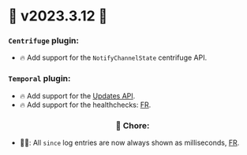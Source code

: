 # 🚀 v2023.3.12 🚀

### `Centrifuge` plugin:
- 🔥 Add support for the `NotifyChannelState` centrifuge API.

### `Temporal` plugin:
- 🔥 Add support for the [Updates API](https://docs.temporal.io/dev-guide/go/features#updates).
- 🔥 Add support for the healthchecks: [FR](https://github.com/roadrunner-server/roadrunner/issues/1872).

### <center>🧹 Chore:</center>

- 🧑‍🏭: All `since` log entries are now always shown as milliseconds, [FR](https://github.com/roadrunner-server/roadrunner/issues/1858).
